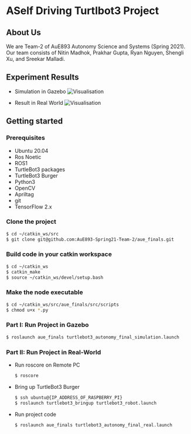 # ASelf Driving Turtlbot3 Project

## About Us

We are Team-2 of AuE893 Autonomy Science and Systems (Spring 2021). Our team consists of Nitin Madhok, Prakhar Gupta, Ryan Nguyen, Shengli Xu, and Sreekar Malladi.

## Experiment Results

- Simulation in Gazebo
  ![Visualisation](./gifs/final_project_gazebo.gif)

- Result in Real World
  ![Visualisation](./gifs/final_project_real-world.gif)

## Getting started

### Prerequisites

- Ubuntu 20.04
- Ros Noetic
- ROS1
- TurtleBot3 packages
- TurtleBot3 Burger
- Python3
- OpenCV
- Apriltag
- git
- TensorFlow 2.x

### Clone the project

```bash
$ cd ~/catkin_ws/src
$ git clone git@github.com:AuE893-Spring21-Team-2/aue_finals.git
```

### Build code in your catkin workspace

```bash
$ cd ~/catkin_ws
$ catkin_make
$ source ~/catkin_ws/devel/setup.bash
```

### Make the node executable

```bash
$ cd ~/catkin_ws/src/aue_finals/src/scripts
$ chmod u+x *.py
```

### Part I: Run Project in Gazebo

```bash
$ roslaunch aue_finals turtlebot3_autonomy_final_simulation.launch
```

### Part II: Run Project in Real-World

- Run roscore on Remote PC

  ```bash
  $ roscore
  ```

- Bring up TurtleBot3 Burger

  ```bash
  $ ssh ubuntu@{IP_ADDRESS_OF_RASPBERRY_PI}
  $ roslaunch turtlebot3_bringup turtlebot3_robot.launch
  ```

- Run project code
  ```bash
  $ roslaunch aue_finals turtlebot3_autonomy_final_real.launch
  ```
